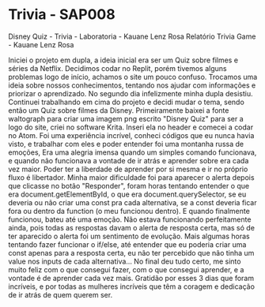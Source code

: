 # Trivia - SAP008
Disney Quiz - Trivia - Laboratoria - Kauane Lenz Rosa
Relatório Trivia Game - Kauane Lenz Rosa 

Iniciei o projeto em dupla, a ideia inicial era ser um Quiz sobre filmes e séries da Netflix. Decidimos codar no Replit, porém tivemos alguns problemas logo de início, achamos o site um pouco confuso. Trocamos uma ideia sobre nossos conhecimentos, tentando nos ajudar com informações e priorizar o aprendizado. No segundo dia infelizmente minha dupla desistiu. Continuei trabalhando em cima do projeto e decidi mudar o tema, sendo então um Quiz sobre filmes da Disney. 
Primeiramente baixei a fonte waltograph para criar uma imagem png escrito "Disney Quiz" para ser a logo do site, criei no software Krita. Inseri ela no header e comecei a codar no Atom. Foi uma experiência incrível, conheci códigos que eu nunca havia visto, e trabalhar com eles e poder entender foi uma montanha russa de emoções, Era uma alegria imensa quando um simples comando funcionava, e quando não funcionava a vontade de ir atrás e aprender sobre era cada vez maior. Poder ter a liberdade de aprender por si mesma e ir no próprio fluxo é libertador. 
Minha maior dificuldade foi para aparecer o alerta depois que clicasse no botão "Responder", foram horas tentando entender o que era document.getElementById, o que era document.querySelector, se eu deveria ou não criar uma const pra cada alternativa, se a const deveria ficar fora ou dentro da function (o meu funcionou dentro). E quando finalmente funcionou, bateu até uma emoção. Não estava funcionando perfeitamente ainda, pois todas as respostas davam o alerta de resposta certa, mas só de ter aparecido o alerta foi um sentimento de evolução. Mais algumas horas tentando fazer funcionar o if/else, até entender que eu poderia criar uma const apenas para a resposta certa, eu não ter percebido que não tinha um value nos inputs de cada alternativa…
No final deu tudo certo, me sinto muito feliz com o que consegui fazer, com o que consegui aprender, e a vontade é de aprender cada vez mais. Gratidão por esses 3 dias que foram incríveis, e por todas as mulheres incríveis que têm a coragem e dedicação de ir atrás de quem querem ser. 
